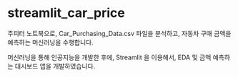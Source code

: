 # streamlit_car_price

주피터 노트북으로, Car_Purchasing_Data.csv 파일을 분석하고,
자동차 구매 금액을 예측하는 머신러닝을 수행합니다.

머신러닝을 통해 인공지능을 개발한 후에, Streamlit 을 이용해서,
EDA 및 금액 예측하는 대시보드 앱을 개발하였습니다.
